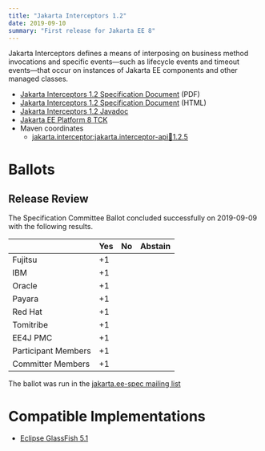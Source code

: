 ```yaml
---
title: "Jakarta Interceptors 1.2"
date: 2019-09-10
summary: "First release for Jakarta EE 8"
---
```

Jakarta Interceptors defines a means of interposing on business method invocations and specific 
events—such as lifecycle events and timeout events—that occur on instances of Jakarta EE components 
and other managed classes.

* [Jakarta Interceptors 1.2 Specification Document](./interceptors-spec-1.2.pdf) (PDF)
* [Jakarta Interceptors 1.2 Specification Document](./interceptors-spec-1.2.html) (HTML)
* [Jakarta Interceptors 1.2 Javadoc](./apidocs)
* [Jakarta EE Platform 8 TCK](https://download.eclipse.org/jakartaee/platform/8.0/eclipse-jakartaeetck-8.0.0.zip)
* Maven coordinates
  * [jakarta.interceptor:jakarta.interceptor-api:jar:1.2.5](https://search.maven.org/artifact/jakarta.interceptor/jakarta.interceptor-api/1.2.5/jar)

# Ballots

## Release Review

The Specification Committee Ballot concluded successfully on 2019-09-09 with the following results.

|                       |  Yes    | No      | Abstain  |
|-----------------------|---------|---------|----------|
|Fujitsu                |   +1    |         |          |
|IBM                    |   +1    |         |          |
|Oracle                 |   +1    |         |          |
|Payara                 |   +1    |         |          |
|Red Hat                |   +1    |         |          |
|Tomitribe              |   +1    |         |          |
|EE4J PMC               |   +1    |         |          |
|Participant Members    |   +1    |         |          |
|Committer Members      |   +1    |         |          |

The ballot was run in the [jakarta.ee-spec mailing list](https://www.eclipse.org/lists/jakarta.ee-spec/msg00530.html)


# Compatible Implementations

* [Eclipse GlassFish 5.1](https://eclipse-ee4j.github.io/glassfish/download)